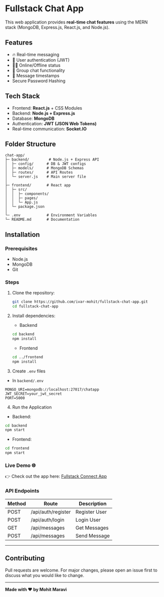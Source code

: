 # Fullstack Chat App

This web application provides **real-time chat features** using the MERN stack (MongoDB, Express.js, React.js, and Node.js).

## Features
- 🔥 Real-time messaging
- 📌 User authentication (JWT)
- 🧑‍💻 Online/Offline status
- 📄 Group chat functionality
- 💬 Message timestamps
- Secure Password Hashing

## Tech Stack
- Frontend: **React.js** + CSS Modules
- Backend: **Node.js + Express.js**
- Database: **MongoDB**
- Authentication: **JWT (JSON Web Tokens)**
- Real-time communication: **Socket.IO**

## Folder Structure
```
chat-app/
├─ backend/         # Node.js + Express API
│  ├─ config/      # DB & JWT configs
│  ├─ models/      # MongoDB Schemas
│  ├─ routes/      # API Routes
│  └─ server.js    # Main server file
│
├─ frontend/       # React app
│  ├─ src/
│  │  ├─ components/
│  │  ├─ pages/
│  │  └─ App.js
│  └─ package.json
│
└─ .env            # Environment Variables
└─ README.md       # Documentation
```

## Installation
### Prerequisites
- Node.js
- MongoDB
- Git

### Steps
1. Clone the repository:
   ```bash
   git clone https://github.com/ivar-mohit/fullstack-chat-app.git
   cd fullstack-chat-app
   ```

2. Install dependencies:
   - Backend
   ```bash
   cd backend
   npm install
   ```
   - Frontend
   ```bash
   cd ../frontend
   npm install
   ```

3. Create `.env` files
- In `backend/.env`
```env
MONGO_URI=mongodb://localhost:27017/chatapp
JWT_SECRET=your_jwt_secret
PORT=5000
```

4. Run the Application
- Backend:
```bash
cd backend
npm start
```
- Frontend:
```bash
cd frontend
npm start
```

### Live Demo 🌐
👉 Check out the app here: [Fullstack Connect App](https://fullstack-chat-app-24ck.onrender.com)

### API Endpoints
| Method | Route             | Description       |
|--------|------------------|-----------------|
| POST   | /api/auth/register | Register User   |
| POST   | /api/auth/login    | Login User     |
| GET    | /api/messages      | Get Messages   |
| POST   | /api/messages      | Send Message   |

---

## Contributing
Pull requests are welcome. For major changes, please open an issue first to discuss what you would like to change.

---
**Made with ❤️ by Mohit Maravi**

